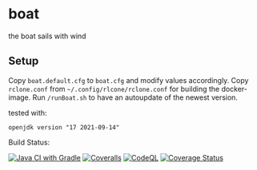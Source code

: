 # boat

the boat sails with wind

## Setup

Copy `boat.default.cfg` to `boat.cfg` and modify values accordingly. Copy `rclone.conf`
from `~/.config/rlcone/rclone.conf` for building the docker-image.
Run `/runBoat.sh` to have an autoupdate of the
newest version.

tested with:

```
openjdk version "17 2021-09-14"
```

Build Status:

[![Java CI with Gradle](https://github.com/rarspace01/boat/actions/workflows/ci.yml/badge.svg)](https://github.com/rarspace01/boat/actions/workflows/ci.yml)
[![Coveralls](https://github.com/rarspace01/boat/actions/workflows/coveralls.yml/badge.svg)](https://github.com/rarspace01/boat/actions/workflows/coveralls.yml)
[![CodeQL](https://github.com/rarspace01/boat/actions/workflows/codeql-analysis.yml/badge.svg)](https://github.com/rarspace01/boat/actions/workflows/codeql-analysis.yml)
[![Coverage Status](https://coveralls.io/repos/github/rarspace01/boat/badge.svg?branch=main)](https://coveralls.io/github/rarspace01/boat?branch=main)
